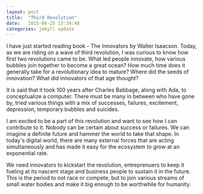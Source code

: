 ```yaml
---
layout: post
title:  "Third Revolution"
date:   2015-06-25 13:34:48
categories: jekyll update
---
```

I have just started reading book - The Innovators by Walter Isaacson. Today, as we are riding on a wave of third revolution, I was curious to know how first two revolutions came to be. What led people innovate, how various bubbles join together to become a great ocean? How much time does it generally take for a revolutionary idea to mature? Where did the seeds of innovation? What did innovators of that age thought?

It is said that it took 100 years after Charles Babbage, along with Ada, to conceptualize a computer. There must be many in between who have gone by, tried various things with a mix of successes, failures, excitement, depression, temporary bubbles and suicides.

I am excited to be a part of this revolution and want to see how I can contribute to it. Nobody can be certain about success or failures. We can imagine a definite future and hammer the world to take that shape. In today's digital world, there are many external forces that are acting simultaneously and has made it easy for the ecosystem to grow at an exponential rate.

We need innovators to kickstart the revolution, entreprenuers to keep it fueling at its nascent stage and business people to sustain it in the future. This is the period to not race or compete, but to join various streams of small water bodies and make it big enough to be worthwhile for humanity.